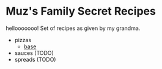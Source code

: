 # Muz's Family Secret Recipes
hellooooooo!
Set of recipes as given by my grandma.

* pizzas
  - [base](./pizzas/base.md)
* sauces (TODO)
* spreads (TODO)